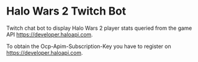 # Halo Wars 2 Twitch Bot

Twitch chat bot to display Halo Wars 2 player stats queried from the game API https://developer.haloapi.com.

To obtain the Ocp-Apim-Subscription-Key you have to register on https://developer.haloapi.com.
